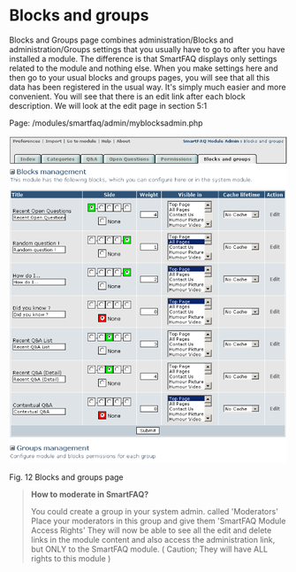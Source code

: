 # Blocks and groups

Blocks and Groups page combines administration/Blocks and administration/Groups settings that you usually have to go to after you have installed a module. The difference is that SmartFAQ displays only settings related to the module and nothing else. When you make settings here and then go to your usual blocks and groups pages, you will see that all this data has been registered in the usual way. It's simply much easier and more convenient. You will see that there is an edit link after each block description. We will look at the edit page in section 5:1

Page: /modules/smartfaq/admin/myblocksadmin.php

![image001.png](../../assets/manage1.png) 

Fig. 12 Blocks and groups page

> **How to moderate in SmartFAQ?**
>
>You could create a group in your system admin. called 'Moderators' Place your moderators in this group and give them 'SmartFAQ Module Access Rights' They will now be able to see all the edit and delete links in the module content and also access the administration link, but ONLY to the SmartFAQ module. ( Caution; They will have ALL rights to this module )